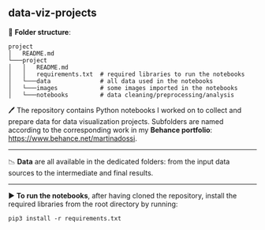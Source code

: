 **data-viz-projects**
---
📁 **Folder structure**:

```
project
│   README.md
└───project
│   │   README.md
│   │   requirements.txt  # required libraries to run the notebooks
│   └───data              # all data used in the notebooks
│   └───images            # some images imported in the notebooks
│   └───notebooks         # data cleaning/preprocessing/analysis

```

🖊️ The repository contains Python notebooks I worked on to collect and prepare data for data visualization projects. 
Subfolders are named according to the corresponding work in my **Behance portfolio**: https://www.behance.net/martinadossi.

---

📉 **Data** are all available in the dedicated folders: from the input data sources to the intermediate and final results.

----

▶ **To run the notebooks**, after having cloned the repository, install the required libraries from the root directory by running:

`pip3 install -r requirements.txt`


